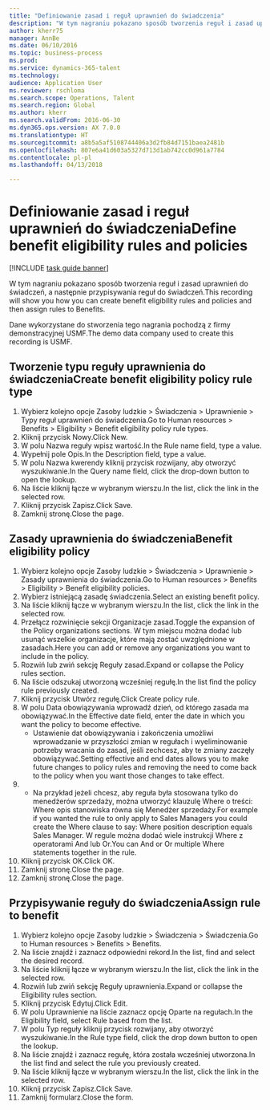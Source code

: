 ```yaml
--- 
title: "Definiowanie zasad i reguł uprawnień do świadczenia"
description: "W tym nagraniu pokazano sposób tworzenia reguł i zasad uprawnień do świadczeń, a następnie przypisywania reguł do świadczeń."
author: kherr75
manager: AnnBe
ms.date: 06/10/2016
ms.topic: business-process
ms.prod: 
ms.service: dynamics-365-talent
ms.technology: 
audience: Application User
ms.reviewer: rschloma
ms.search.scope: Operations, Talent
ms.search.region: Global
ms.author: kherr
ms.search.validFrom: 2016-06-30
ms.dyn365.ops.version: AX 7.0.0
ms.translationtype: HT
ms.sourcegitcommit: a8b5a5af5108744406a3d2fb84d7151baea2481b
ms.openlocfilehash: 807e6a41d603a5327d713d1ab742cc0d961a7784
ms.contentlocale: pl-pl
ms.lasthandoff: 04/13/2018

---
```

# <a name="define-benefit-eligibility-rules-and-policies"></a><span data-ttu-id="12a5a-103">Definiowanie zasad i reguł uprawnień do świadczenia</span><span class="sxs-lookup"><span data-stu-id="12a5a-103">Define benefit eligibility rules and policies</span></span>

[!INCLUDE [task guide banner](../../includes/task-guide-banner.md)]

<span data-ttu-id="12a5a-104">W tym nagraniu pokazano sposób tworzenia reguł i zasad uprawnień do świadczeń, a następnie przypisywania reguł do świadczeń.</span><span class="sxs-lookup"><span data-stu-id="12a5a-104">This recording will show you how you can create benefit eligibility rules and policies and then assign rules to Benefits.</span></span>  

<span data-ttu-id="12a5a-105">Dane wykorzystane do stworzenia tego nagrania pochodzą z firmy demonstracyjnej USMF.</span><span class="sxs-lookup"><span data-stu-id="12a5a-105">The demo data company used to create this recording is USMF.</span></span>


## <a name="create-benefit-eligibility-policy-rule-type"></a><span data-ttu-id="12a5a-106">Tworzenie typu reguły uprawnienia do świadczenia</span><span class="sxs-lookup"><span data-stu-id="12a5a-106">Create benefit eligibility policy rule type</span></span>
1. <span data-ttu-id="12a5a-107">Wybierz kolejno opcje Zasoby ludzkie > Świadczenia > Uprawnienie > Typy reguł uprawnień do świadczenia.</span><span class="sxs-lookup"><span data-stu-id="12a5a-107">Go to Human resources > Benefits > Eligibility > Benefit eligibility policy rule types.</span></span>
2. <span data-ttu-id="12a5a-108">Kliknij przycisk Nowy.</span><span class="sxs-lookup"><span data-stu-id="12a5a-108">Click New.</span></span>
3. <span data-ttu-id="12a5a-109">W polu Nazwa reguły wpisz wartość.</span><span class="sxs-lookup"><span data-stu-id="12a5a-109">In the Rule name field, type a value.</span></span>
4. <span data-ttu-id="12a5a-110">Wypełnij pole Opis.</span><span class="sxs-lookup"><span data-stu-id="12a5a-110">In the Description field, type a value.</span></span>
5. <span data-ttu-id="12a5a-111">W polu Nazwa kwerendy kliknij przycisk rozwijany, aby otworzyć wyszukiwanie.</span><span class="sxs-lookup"><span data-stu-id="12a5a-111">In the Query name field, click the drop-down button to open the lookup.</span></span>
6. <span data-ttu-id="12a5a-112">Na liście kliknij łącze w wybranym wierszu.</span><span class="sxs-lookup"><span data-stu-id="12a5a-112">In the list, click the link in the selected row.</span></span>
7. <span data-ttu-id="12a5a-113">Kliknij przycisk Zapisz.</span><span class="sxs-lookup"><span data-stu-id="12a5a-113">Click Save.</span></span>
8. <span data-ttu-id="12a5a-114">Zamknij stronę.</span><span class="sxs-lookup"><span data-stu-id="12a5a-114">Close the page.</span></span>

## <a name="benefit-eligibility-policy"></a><span data-ttu-id="12a5a-115">Zasady uprawnienia do świadczenia</span><span class="sxs-lookup"><span data-stu-id="12a5a-115">Benefit eligibility policy</span></span>
1. <span data-ttu-id="12a5a-116">Wybierz kolejno opcje Zasoby ludzkie > Świadczenia > Uprawnienie > Zasady uprawnienia do świadczenia.</span><span class="sxs-lookup"><span data-stu-id="12a5a-116">Go to Human resources > Benefits > Eligibility > Benefit eligibility policies.</span></span>
2. <span data-ttu-id="12a5a-117">Wybierz istniejącą zasadę świadczenia.</span><span class="sxs-lookup"><span data-stu-id="12a5a-117">Select an existing benefit policy.</span></span>
3. <span data-ttu-id="12a5a-118">Na liście kliknij łącze w wybranym wierszu.</span><span class="sxs-lookup"><span data-stu-id="12a5a-118">In the list, click the link in the selected row.</span></span>
4. <span data-ttu-id="12a5a-119">Przełącz rozwinięcie sekcji Organizacje zasad.</span><span class="sxs-lookup"><span data-stu-id="12a5a-119">Toggle the expansion of the Policy organizations sections.</span></span>  <span data-ttu-id="12a5a-120">W tym miejscu można dodać lub usunąć wszelkie organizacje, które mają zostać uwzględnione w zasadach.</span><span class="sxs-lookup"><span data-stu-id="12a5a-120">Here you can add or remove any organizations you want to include in the policy.</span></span>
5. <span data-ttu-id="12a5a-121">Rozwiń lub zwiń sekcję Reguły zasad.</span><span class="sxs-lookup"><span data-stu-id="12a5a-121">Expand or collapse the Policy rules section.</span></span>
6. <span data-ttu-id="12a5a-122">Na liście odszukaj utworzoną wcześniej regułę.</span><span class="sxs-lookup"><span data-stu-id="12a5a-122">In the list find the policy rule previously created.</span></span>
7. <span data-ttu-id="12a5a-123">Kliknij przycisk Utwórz regułę.</span><span class="sxs-lookup"><span data-stu-id="12a5a-123">Click Create policy rule.</span></span>
8. <span data-ttu-id="12a5a-124">W polu Data obowiązywania wprowadź dzień, od którego zasada ma obowiązywać.</span><span class="sxs-lookup"><span data-stu-id="12a5a-124">In the Effective date field, enter the date in which you want the policy to become effective.</span></span>
    * <span data-ttu-id="12a5a-125">Ustawienie dat obowiązywania i zakończenia umożliwi wprowadzanie w przyszłości zmian w regułach i wyeliminowanie potrzeby wracania do zasad, jeśli zechcesz, aby te zmiany zaczęły obowiązywać.</span><span class="sxs-lookup"><span data-stu-id="12a5a-125">Setting effective and end dates allows you to make future changes to policy rules and removing the need to come back to the policy when you want those changes to take effect.</span></span>  
9. 
    * <span data-ttu-id="12a5a-126">Na przykład jeżeli chcesz, aby reguła była stosowana tylko do menedżerów sprzedaży, można utworzyć klauzulę Where o treści: Where opis stanowiska równa się Menedżer sprzedaży.</span><span class="sxs-lookup"><span data-stu-id="12a5a-126">For example if you wanted the rule to only apply to Sales Managers you could create the Where clause to say: Where position description equals Sales Manager.</span></span>  <span data-ttu-id="12a5a-127">W regule można dodać wiele instrukcji Where z operatorami And lub Or.</span><span class="sxs-lookup"><span data-stu-id="12a5a-127">You can And or Or multiple Where statements together in the rule.</span></span>  
10. <span data-ttu-id="12a5a-128">Kliknij przycisk OK.</span><span class="sxs-lookup"><span data-stu-id="12a5a-128">Click OK.</span></span>
11. <span data-ttu-id="12a5a-129">Zamknij stronę.</span><span class="sxs-lookup"><span data-stu-id="12a5a-129">Close the page.</span></span>
12. <span data-ttu-id="12a5a-130">Zamknij stronę.</span><span class="sxs-lookup"><span data-stu-id="12a5a-130">Close the page.</span></span>

## <a name="assign-rule-to-benefit"></a><span data-ttu-id="12a5a-131">Przypisywanie reguły do świadczenia</span><span class="sxs-lookup"><span data-stu-id="12a5a-131">Assign rule to benefit</span></span>
1. <span data-ttu-id="12a5a-132">Wybierz kolejno opcje Zasoby ludzkie > Świadczenia > Świadczenia.</span><span class="sxs-lookup"><span data-stu-id="12a5a-132">Go to Human resources > Benefits > Benefits.</span></span>
2. <span data-ttu-id="12a5a-133">Na liście znajdź i zaznacz odpowiedni rekord.</span><span class="sxs-lookup"><span data-stu-id="12a5a-133">In the list, find and select the desired record.</span></span>
3. <span data-ttu-id="12a5a-134">Na liście kliknij łącze w wybranym wierszu.</span><span class="sxs-lookup"><span data-stu-id="12a5a-134">In the list, click the link in the selected row.</span></span>
4. <span data-ttu-id="12a5a-135">Rozwiń lub zwiń sekcję Reguły uprawnienia.</span><span class="sxs-lookup"><span data-stu-id="12a5a-135">Expand or collapse the Eligibility rules section.</span></span>
5. <span data-ttu-id="12a5a-136">Kliknij przycisk Edytuj.</span><span class="sxs-lookup"><span data-stu-id="12a5a-136">Click Edit.</span></span>
6. <span data-ttu-id="12a5a-137">W polu Uprawnienie na liście zaznacz opcję Oparte na regułach.</span><span class="sxs-lookup"><span data-stu-id="12a5a-137">In the Eligibility field, select Rule based from the list.</span></span>
7. <span data-ttu-id="12a5a-138">W polu Typ reguły kliknij przycisk rozwijany, aby otworzyć wyszukiwanie.</span><span class="sxs-lookup"><span data-stu-id="12a5a-138">In the Rule type field, click the drop down button to open the lookup.</span></span>
8. <span data-ttu-id="12a5a-139">Na liście znajdź i zaznacz regułę, która została wcześniej utworzona.</span><span class="sxs-lookup"><span data-stu-id="12a5a-139">In the list find and select the rule you previously created.</span></span>
9. <span data-ttu-id="12a5a-140">Na liście kliknij łącze w wybranym wierszu.</span><span class="sxs-lookup"><span data-stu-id="12a5a-140">In the list, click the link in the selected row.</span></span>
10. <span data-ttu-id="12a5a-141">Kliknij przycisk Zapisz.</span><span class="sxs-lookup"><span data-stu-id="12a5a-141">Click Save.</span></span>
11. <span data-ttu-id="12a5a-142">Zamknij formularz.</span><span class="sxs-lookup"><span data-stu-id="12a5a-142">Close the form.</span></span>


